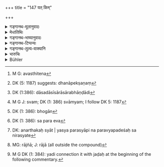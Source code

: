 +++
title = "147 यत् किम्"

+++

<details><summary>गङ्गानथ-मूलानुवादः</summary>

Whatever thing the owner meekly sees being used by others in his presence, for ten years,—that thing he does not deserve to recover.—(147)
</details>

<details><summary>मेधातिथिः</summary>

**यत् किंचिद् भुज्यमानम्** इत्य् व्यवस्थितेन[^२२६] संबन्धः । **धनीति** संनिधानात् सामान्यनिर्देशे ऽपि भुज्यमानधनोपेक्षणं[^२२७] प्रतीयते । **यत् किंचिद्** इति दासीदासासारभाण्डादि[^२२८] सर्वं ग्राहयति । न हि तल् लोके ऽत्यन्तं धनम् इति प्रसिद्धम्, गोभूहिरण्याद्य् एव महार्घं धनम् इति प्रसिद्धतरम् । तेनायम् अत्र वाक्यार्थः । **यत् किंचिद्** द्रव्यं परेण **भुज्यमानं** **धनी** धनस्वामी **दशवर्षाणि** यावत् **प्रेक्षते,** न किंचिद् वक्ति, न राजनि व्यवहरति, न कुलसमक्षं भोक्तारं वदति "मदीयम् एतत् किम् इति त्वया स्वयं भुज्यते" इति, **स** दशभ्यो वर्षेभ्य उत्तरकालं **न** **तल् लब्धुं** स्वीकर्तुम् **अर्हति** । निवर्तते ऽस्य स्वत्वम्[^२२९] इति यावत् । प्रेक्षणेन ज्ञेयतामात्रम् उच्यते, न प्रत्यक्षतैव । **संनिधाव्** इति वक्ष्यामः । 


[^२२९]:
     M G J: svam; DK (1: 386) svāmyam; I follow DK 5: 1187


[^२२८]:
     DK (1:386): dāsadāsīsārāsārabhāṇḍādi


[^२२७]:
     DK (5: 1187) suggests: dhanāpekṣaṇaṃ


[^२२६]:
     M G: avasthitena

**परैः,** न ज्ञातिसंबन्धिभिः । तथा च स्मृत्यन्तरम् "ज्ञातिसंबन्धिभिर् विना" इति ।


- संबन्धिबान्धवैश् चैव भुक्तं यज् जातिभिस् तथा ।

- न तद् भोगो[^२३०] निवर्तेत भोगम् अन्यत्र कल्पयेत् ॥


[^२३०]:
     DK (1: 386): bhogān

- <u>तद् अयुक्तम्</u> । अव्यवस्थैवं सति स्यात् । "के ज्ञातयः के वा संबन्धिनः" इति । संबन्धमात्रग्रहणे न किंचिद् व्यावर्त्यम् । तस्माद् येनान्यदीयं भुज्यते स एवं[^२३१] भवति । किं तु तथा सति परशब्दो ऽनुवादमात्रम् अनर्थः, कस्यापि न परव्यपदेशः । स निरस्यते,[^२३२] यथा भार्यापती पितापुत्राव् इति । तत्र ह्य् आत्मन्य् अपि व्यपदेशो ऽस्ति "अर्धो ह वा एष आत्मनो यज् जाया" (श्ब् ५.२.१.१०), "आत्मा वै पुत्र नामासि" (श्ब् १४.९.४.२६) इति । तेन दम्पत्योः पितृपुत्रयोर् न भोगाभोगौ कारणम् । तेषाम् अपि विभक्तधनानां भोगकाले प्राप्ते ऽभोगो बाधक एव । भार्याया अपि स्त्रीधने भर्तृसकाशाद् गृहीते बन्धेन पत्युर् भोगे नासिद्धिः । सा ह्य् आत्यन्तपरवती । नोभयोर् विभागो ऽस्ति । स्त्रीधनम् अपि तेनैव तस्याः परिपालनीयम् । "राजस्त्रीश्रोत्रियद्रव्याद्[^२३३] अन्यत्र" इति च पट्ःयते । 


[^२३३]:
     MG: rājñā; J: rājā (all outside the compound)


[^२३२]:
     DK: anarthakaḥ syāt | yasya parasyāpi na paravyapadeśaḥ sa nirasyate


[^२३१]:
     DK (1: 386): sa para eva

- एवम् अनेन स्वामिन उपेक्षमाणस्य स्वाम्यहानिर् उक्ता ॥ ८.१४७ ॥

_कस्य तर्हि तत् संभवतीत्य् एवम् अर्थम् उत्तरश्लोकः ।_ "न स तल् लब्धुम् अर्हति" इत्य् अस्य शेषः- "अजडश् चेद् अपोगण्डः**"** इति[^२३४] ।


[^२३४]:
     M G DK (1: 384): yadi connection it with jaḍaḥ at the beginning of the following commentary.
</details>

<details><summary>गङ्गानथ-भाष्यानुवादः</summary>

‘*Whatever thing being used*,’ etc.—such is the construction, ‘*being
used*’ being brought back to the beginning.

‘*Owner*;’—though this general term has been used, yet the person meant
is the owner of the thing whose use is being ignored.

‘*Whatever thing*’—includes all kinds of property, slaves, slave-girls,
utensils large and small, and so forth; though all this is not usually
spoken of as ‘*dhana*,’ ‘property,’ ‘wealth,’—which name is applied to
gold, silver and other valuable articles.

The moaning of the sentence thus is this:—“When the owner of a property
sees, for ten years, a certain property of his being used by another
person,—and says nothing,—*i.e*., does not file a suit before the king,
nor says to the user before his family ‘how is it that you are using
this thing which belongs to me?’—such a man, after the lapse of ten
years, does not deserve to ‘*recover*’—obtain possession of—that
thing;—*i.e*., his ownership entirely ceases.”

What is meant by ‘*seeing*’ is *knowledge*, and not actual *seeing with
the eyes*; which latter is expressed by the term ‘*in his presence*.’

‘*By others*’—is explained by some to mean *not by collaterals or
relatives*; another *Smṛti* text adding these ‘collaterals and
relatives’ as exceptions to the present rule:—‘when a thing is used by
relatives and collaterals, the ownership does not cease.’

This however is not right; as this explanation would make the rule
indefinite; it being uncertain who are to be regarded as ‘collaterals’
and ‘relatives.’ If ‘relationship’ in general were meant, then there
would be no one left (who would not hear some sort of relationship to
the man). Consequently the text must be taken to mean that the rule hero
laid down applies to all cases where some one else uses a thing
belonging ṭo another person.

In this case however the term ‘others’ would be merely re-iterative, and
as such superfluous. For there is no person to whom the term ‘other’
could be applicable. The wife, the father and the son are all spoken of
as ‘one’s own self;’ specially in such texts as—‘the wife is the half of
one’s self,’ ‘it is one’s own self that is called the *son*.’ Hence
between husband and wife, or between father and son, mere *using* cannot
he regarded as a ground of ownership. In fact in their case also, if
they are separated, when the time of using has arrived, if one does not
use it, this fact becomes a precluder of his ownership. In the case of
the wife’s dowry, if it has been pledged by the husband, her ownership
does not cease by *using*, so long as the husband is alive, and the
reason for this is that she is entirely dependent upon him, and there is
no absolute separation between them; her dowry also has to be looked
after by the husband; and the law also (verse 149) is found to make an
exception in favour of the property of the king, the Vedic scholar, and
women.

The present verse having described the loss of ownership of the owner
who ignores adverse possession, the next verse proceeds to show to whom
the said property passes over.—(147)
</details>

<details><summary>गङ्गानथ-टिप्पन्यः</summary>

This verse is quoted in *Smṛtitattva* (II, p. 222), which adds the
following explanation:—‘If the rightful owner of a property looks upon
his property being used by another, without his presenting it to him as
a friendly gift, or some such thing,—and does not speak out,
complain,—for ten years, then he is no longer entitled to receive it;
*i.e*., his ownership over it ceases’;—in *Vyavahāra-Bālambhaṭṭī* (p.
101),—and in *Vīramitrodaya* (Vyavahāra, 65b).
</details>

<details><summary>गङ्गानथ-तुल्य-वाक्यानि</summary>

**(verses 8.147-148)  
**

*Gautama* (12.37-38).—‘The property of a person who is neither an idiot
nor a minor, having been used by strangers before his eyes for ten
years, comes to belong to him who uses it; but not if it is used by
Vedic Scholars, ascetics or royal officials.’

*Vaśiṣṭha* (16.17)—‘Whatever property belonging to one has been enjoyed
by another person for ten years continuously is lost to the owner.’

*Yājñavalkya* (2.24).—‘If a man sees his landed property being enjoyed
by others, and does not complain about it, he loses it after twenty
years of such possession: in the case of other properties, ownership
lapses after only ten years’ adverse possession.’

*Śukranīti* (1.5.443-46).—‘The property which is ceaselessly enjoyed for
sixty years, even without title, cannot be claimed hack by anybody. The
following cannot he destroyed by length of adverse possession: pledge,
boundary-land, minor’s property, trust property, sealed deposit, female
slaves, government property and property of the Vedic Scholar. The owner
who is indifferent to his property and does not complain about
trespasses on his property, cannot, get hack by law-suit that property,
on the expiry of the above period.’

*Nārada* (1.78-80).—‘If a man is foolish enough to allow his goods to he
enjoyed by strangers in his own eyesight, they shall belong to the
possessor, even in the presence, and during the life-time, of the
rightful owner. Whatever the owner looking on quietly suffers to be
enjoyed by strangers for ten years, though he is present, that cannot be
recovered by him. If he is neither an idiot nor a minor, and the
enjoyment takes place before his eyes, his right to it is extinct by
law, and the possessor is allowed to keep it.’

*Bṛhaspati* (9.7, 9, 10).—‘He, whose possession has been continuous from
the time of occupation, and has never been interrupted for a period of
thirty years, cannot he deprived of such property. He who does not raise
a protest when a stranger is giving away his landed property in his
sight, cannot again recover that estate, even though he he possessed of
a written title to it. Possession held by three generations produces
ownership for strangers, no doubt, when they are related to one another
in the degree of a *Sapiṇḍa*: it does not stand good in the case of
*Sakulyas*.’

*Vyāsa* (Aparārka, p. 632).—‘If the landed property of a man has been
enjoyed by others for twenty years, his ownership to it is not
restored.’
</details>

<details><summary>भारुचिः</summary>

प्रीतिरहितं यति किंचिद् ॥ ८.१४६ ॥
</details>

<details><summary>Bühler</summary>

147	(But in general) whatever (chattel) an owner sees enjoyed by others during ten years, while, though present, he says nothing, that (chattel) he shall not recover.
</details>
